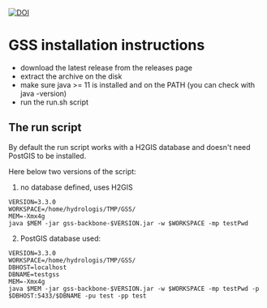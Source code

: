 [![DOI](https://zenodo.org/badge/280122006.svg)](https://zenodo.org/badge/latestdoi/280122006)

# GSS installation instructions

* download the latest release from the releases page
* extract the archive on the disk
* make sure java >= 11 is installed and on the PATH (you can check with java -version)
* run the run.sh script

## The run script

By default the run script works with a H2GIS database and doesn't need PostGIS to be installed.

Here below two versions of the script:

1. no database defined, uses H2GIS

```
VERSION=3.3.0
WORKSPACE=/home/hydrologis/TMP/GSS/
MEM=-Xmx4g
java $MEM -jar gss-backbone-$VERSION.jar -w $WORKSPACE -mp testPwd
```

2. PostGIS database used:

```
VERSION=3.3.0
WORKSPACE=/home/hydrologis/TMP/GSS/
DBHOST=localhost
DBNAME=testgss
MEM=-Xmx4g
java $MEM -jar gss-backbone-$VERSION.jar -w $WORKSPACE -mp testPwd -p $DBHOST:5433/$DBNAME -pu test -pp test
```





